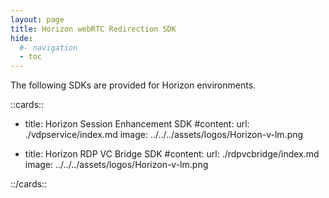 ```yaml
---
layout: page
title: Horizon webRTC Redirection SDK
hide:
  #- navigation
  - toc
---
```


The following SDKs are provided for Horizon environments.

::cards::

- title: Horizon Session Enhancement SDK
  #content: 
  url: ./vdpservice/index.md
  image: ../../../assets/logos/Horizon-v-lm.png

- title: Horizon RDP VC Bridge SDK
  #content: 
  url: ./rdpvcbridge/index.md
  image: ../../../assets/logos/Horizon-v-lm.png

::/cards::



